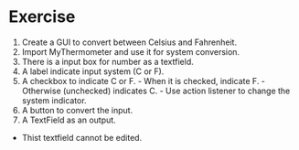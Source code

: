 # Exercise

  1. Create a GUI to convert between Celsius and Fahrenheit.
  2. Import MyThermometer and use it for system conversion.
  3. There is a input box for number as a textfield.
  4. A label indicate input system (C or F).
  5. A checkbox to indicate C or F.
    - When it is checked, indicate F.
    - Otherwise (unchecked) indicates C.
    - Use action listener to change the system indicator.
  6. A button to convert the input.
  7. A TextField as an output.
   - Thist textfield cannot be edited.
